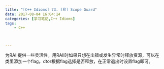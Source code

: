```yaml
---
title: "[C++ Idioms] 73. [易] Scope Guard"
date: 2017-08-04 16:04:14
categories: [学习笔记,C++ Idioms]
tags:
    - C++



---
```

为RAII提供一些灵活性。<!--more-->用RAII时如果只想在出错或发生异常时释放资源，可以在类里添加一个flag，dtor根据flag选择是否释放，在正常退出时设置flag即可。